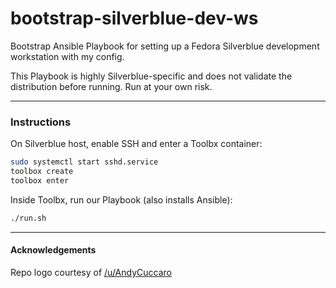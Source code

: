 # bootstrap-silverblue-dev-ws

Bootstrap Ansible Playbook for setting up a Fedora Silverblue development workstation with my config.

This Playbook is highly Silverblue-specific and does not validate the distribution before running. Run at your own risk.

***

### Instructions
On Silverblue host, enable SSH and enter a Toolbx container:
```sh
sudo systemctl start sshd.service
toolbox create
toolbox enter
```

Inside Toolbx, run our Playbook (also installs Ansible):
```sh
./run.sh
```

***

#### Acknowledgements
Repo logo courtesy of [/u/AndyCuccaro](https://www.reddit.com/r/linux/comments/b5py67/this_is_a_model_i_made_of_tux_our_chubby_linux/)
